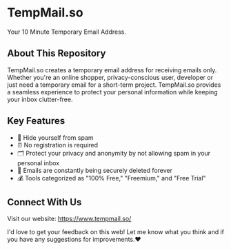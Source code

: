# TempMail.so
Your 10 Minute Temporary Email Address.

## About This Repository

TempMail.so creates a temporary email address for receiving emails only. Whether you're an online shopper, privacy-conscious user, developer or just need a temporary email for a short-term project. TempMail.so provides a seamless experience to protect your personal information while keeping your inbox clutter-free.

## Key Features

- 💪 Hide yourself from spam
- ⏰ No registration is required 
- 🗂️ Protect your privacy and anonymity by not allowing spam in your personal inbox 
- 🚀 Emails are constantly being securely deleted forever 
- 💰 Tools categorized as "100% Free," "Freemium," and "Free Trial"

## Connect With Us

Visit our website: https://www.tempmail.so/

I'd love to get your feedback on this web! Let me know what you think and if you have any suggestions for improvements.❤️
